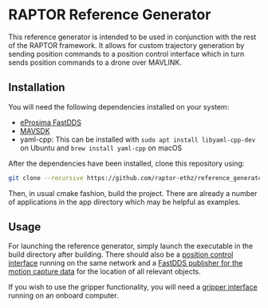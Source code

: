 # RAPTOR Reference Generator

This reference generator is intended to be used in conjunction with the rest of the RAPTOR framework. It allows for custom trajectory generation by sending position commands to a position control interface which in turn sends position commands to a drone over MAVLINK. 

## Installation

You will need the following dependencies installed on your system:
- [eProsima FastDDS](https://fast-dds.docs.eprosima.com/en/latest/installation/binaries/binaries_linux.html)
- [MAVSDK](https://mavsdk.mavlink.io/main/en/cpp/guide/installation.html)
- yaml-cpp: This can be installed with `sudo apt install libyaml-cpp-dev` on Ubuntu and `brew install yaml-cpp` on macOS
  
After the dependencies have been installed, clone this repository using: 

```bash
git clone --recursive https://github.com/raptor-ethz/reference_generator
```

Then, in usual cmake fashion, build the project. There are already a number of applications in the app directory which may be helpful as examples. 

## Usage

For launching the reference generator, simply launch the executable in the build directory after building. There should also be a [position control interface](https://github.com/raptor-ethz/position_ctrl_interface) running on the same network and a [FastDDS publisher for the motion capture data](https://github.com/raptor-ethz/mocap_publisher) for the location of all relevant objects. 


If you wish to use the gripper functionality, you will need a [gripper interface](https://github.com/raptor-ethz/gripper_interface) running on an onboard computer. 

